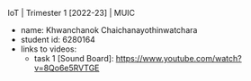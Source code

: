 IoT | Trimester 1 [2022-23] | MUIC

* name: Khwanchanok Chaichanayothinwatchara
* student id: 6280164
* links to videos:
    * task 1 [Sound Board]: https://www.youtube.com/watch?v=8Qo6e5RVTGE




